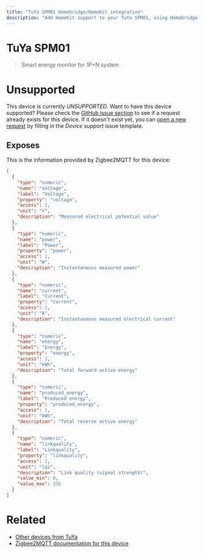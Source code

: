 ```yaml
---
title: "TuYa SPM01 Homebridge/HomeKit integration"
description: "Add HomeKit support to your TuYa SPM01, using Homebridge, Zigbee2MQTT and homebridge-z2m."
---
```

<!---
This file has been GENERATED using src/docgen/docgen.ts
DO NOT EDIT THIS FILE MANUALLY!
-->
# TuYa SPM01
> Smart energy monitor for 1P+N system


# Unsupported

This device is currently *UNSUPPORTED*.
Want to have this device supported? Please check the [GitHub issue section](https://github.com/itavero/homebridge-z2m/issues?q=SPM01) to see if a request already exists for this device.
If it doesn't exist yet, you can [open a new request](https://github.com/itavero/homebridge-z2m/issues/new?assignees=&labels=enhancement&template=device_support.yml&title=%5BDevice%5D+TuYa%20SPM01&model=TuYa%20SPM01&exposes=%5B%0A%20%20%7B%0A%20%20%20%20%22type%22%3A%20%22numeric%22%2C%0A%20%20%20%20%22name%22%3A%20%22voltage%22%2C%0A%20%20%20%20%22label%22%3A%20%22Voltage%22%2C%0A%20%20%20%20%22property%22%3A%20%22voltage%22%2C%0A%20%20%20%20%22access%22%3A%201%2C%0A%20%20%20%20%22unit%22%3A%20%22V%22%2C%0A%20%20%20%20%22description%22%3A%20%22Measured%20electrical%20potential%20value%22%0A%20%20%7D%2C%0A%20%20%7B%0A%20%20%20%20%22type%22%3A%20%22numeric%22%2C%0A%20%20%20%20%22name%22%3A%20%22power%22%2C%0A%20%20%20%20%22label%22%3A%20%22Power%22%2C%0A%20%20%20%20%22property%22%3A%20%22power%22%2C%0A%20%20%20%20%22access%22%3A%201%2C%0A%20%20%20%20%22unit%22%3A%20%22W%22%2C%0A%20%20%20%20%22description%22%3A%20%22Instantaneous%20measured%20power%22%0A%20%20%7D%2C%0A%20%20%7B%0A%20%20%20%20%22type%22%3A%20%22numeric%22%2C%0A%20%20%20%20%22name%22%3A%20%22current%22%2C%0A%20%20%20%20%22label%22%3A%20%22Current%22%2C%0A%20%20%20%20%22property%22%3A%20%22current%22%2C%0A%20%20%20%20%22access%22%3A%201%2C%0A%20%20%20%20%22unit%22%3A%20%22A%22%2C%0A%20%20%20%20%22description%22%3A%20%22Instantaneous%20measured%20electrical%20current%22%0A%20%20%7D%2C%0A%20%20%7B%0A%20%20%20%20%22type%22%3A%20%22numeric%22%2C%0A%20%20%20%20%22name%22%3A%20%22energy%22%2C%0A%20%20%20%20%22label%22%3A%20%22Energy%22%2C%0A%20%20%20%20%22property%22%3A%20%22energy%22%2C%0A%20%20%20%20%22access%22%3A%201%2C%0A%20%20%20%20%22unit%22%3A%20%22kWh%22%2C%0A%20%20%20%20%22description%22%3A%20%22Total%20forward%20active%20energy%22%0A%20%20%7D%2C%0A%20%20%7B%0A%20%20%20%20%22type%22%3A%20%22numeric%22%2C%0A%20%20%20%20%22name%22%3A%20%22produced_energy%22%2C%0A%20%20%20%20%22label%22%3A%20%22Produced%20energy%22%2C%0A%20%20%20%20%22property%22%3A%20%22produced_energy%22%2C%0A%20%20%20%20%22access%22%3A%201%2C%0A%20%20%20%20%22unit%22%3A%20%22kWh%22%2C%0A%20%20%20%20%22description%22%3A%20%22Total%20reverse%20active%20energy%22%0A%20%20%7D%2C%0A%20%20%7B%0A%20%20%20%20%22type%22%3A%20%22numeric%22%2C%0A%20%20%20%20%22name%22%3A%20%22linkquality%22%2C%0A%20%20%20%20%22label%22%3A%20%22Linkquality%22%2C%0A%20%20%20%20%22property%22%3A%20%22linkquality%22%2C%0A%20%20%20%20%22access%22%3A%201%2C%0A%20%20%20%20%22unit%22%3A%20%22lqi%22%2C%0A%20%20%20%20%22description%22%3A%20%22Link%20quality%20(signal%20strength)%22%2C%0A%20%20%20%20%22value_min%22%3A%200%2C%0A%20%20%20%20%22value_max%22%3A%20255%0A%20%20%7D%0A%5D) by filling in the _Device support_ issue template.

## Exposes

This is the information provided by Zigbee2MQTT for this device:

```json
[
  {
    "type": "numeric",
    "name": "voltage",
    "label": "Voltage",
    "property": "voltage",
    "access": 1,
    "unit": "V",
    "description": "Measured electrical potential value"
  },
  {
    "type": "numeric",
    "name": "power",
    "label": "Power",
    "property": "power",
    "access": 1,
    "unit": "W",
    "description": "Instantaneous measured power"
  },
  {
    "type": "numeric",
    "name": "current",
    "label": "Current",
    "property": "current",
    "access": 1,
    "unit": "A",
    "description": "Instantaneous measured electrical current"
  },
  {
    "type": "numeric",
    "name": "energy",
    "label": "Energy",
    "property": "energy",
    "access": 1,
    "unit": "kWh",
    "description": "Total forward active energy"
  },
  {
    "type": "numeric",
    "name": "produced_energy",
    "label": "Produced energy",
    "property": "produced_energy",
    "access": 1,
    "unit": "kWh",
    "description": "Total reverse active energy"
  },
  {
    "type": "numeric",
    "name": "linkquality",
    "label": "Linkquality",
    "property": "linkquality",
    "access": 1,
    "unit": "lqi",
    "description": "Link quality (signal strength)",
    "value_min": 0,
    "value_max": 255
  }
]
```

# Related
* [Other devices from TuYa](../index.md#tuya)
* [Zigbee2MQTT documentation for this device](https://www.zigbee2mqtt.io/devices/SPM01.html)